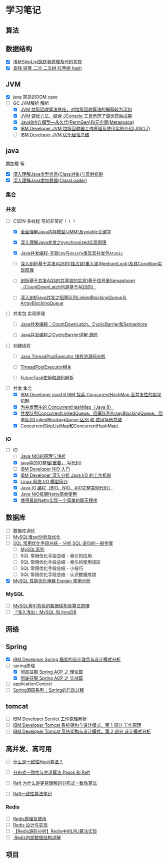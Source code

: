 # 学习笔记

## 算法

## 数据结构

- [x] [浅析SkipList跳跃表原理及代码实现](https://blog.csdn.net/ict2014/article/details/17394259)
- [x] [查找 链表 二分 二叉树 红黑树 hash](../search/search.md)

## JVM

- [x] [java 常见的OOM case](https://wenchao.ren/2019/08/java-%E5%B8%B8%E8%A7%81%E7%9A%84OOM-case/)
- [ ] GC JVM解析 解析
  - [x] [JVM 垃圾回收算法总结，对垃圾回收算法的解释较为深刻](https://blog.csdn.net/ol_beta/article/details/6791229)
  - [x] [JVM 调优方法，结合 JConsole 工具示范了调优前后成果](https://blog.csdn.net/gzh0222/article/details/8363032)
  - [x] [Java8内存模型—永久代(PermGen)和元空间(Metaspace)](https://www.cnblogs.com/paddix/p/5309550.html)
  - [x] [IBM Developer JVM 垃圾回收器工作原理及使用实例介绍(JDK1.7)](https://www.ibm.com/developerworks/cn/java/j-lo-JVMGarbageCollection/)
  - [ ] [IBM Developer JVM 优化经验总结](https://www.ibm.com/developerworks/cn/java/j-lo-jvm-optimize-experience/index.html)

## java

类加载 等
- [x] [深入理解Java类型信息(Class对象)与反射机制](https://blog.csdn.net/javazejian/article/details/70768369)
- [x] [深入理解Java类加载器(ClassLoader)](https://blog.csdn.net/javazejian/article/details/73413292)

### 集合

### 并发

- [ ] CSDN 多线程 写的非常好！！！
  - [x] [全面理解Java内存模型(JMM)及volatile关键字](https://blog.csdn.net/javazejian/article/details/72772461)
  - [x] [深入理解Java并发之synchronized实现原理](https://blog.csdn.net/javazejian/article/details/72828483)
  - [x] [Java并发编程-无锁`CAS`与`Unsafe`类及其并发包`Atomic`](https://blog.csdn.net/javazejian/article/details/72772470#无锁的执行者-cas)
  - [ ] [深入剖析基于并发AQS的(独占锁)重入锁(ReetrantLock)及其Condition实现原理](https://blog.csdn.net/javazejian/article/details/75043422)
  - [ ] [剖析基于并发AQS的共享锁的实现(基于信号量Semaphore) （CountDownLatch也是基于AQS的）](https://blog.csdn.net/javazejian/article/details/76167357)
  - [ ] [深入剖析java并发之阻塞队列LinkedBlockingQueue与ArrayBlockingQueue](https://blog.csdn.net/javazejian/article/details/77410889)


- [ ] 并发包 实现原理
  - [ ] [Java并发编程：CountDownLatch、CyclicBarrier和Semaphore](https://www.cnblogs.com/dolphin0520/p/3920397.html)
  - [ ] [Java并发编程之CyclicBarrier详解 源码](https://blog.csdn.net/qq_38293564/article/details/80558157)


- [ ] 创建线程
  - [ ] [Java ThreadPoolExecutor 线程池源码分析](https://segmentfault.com/a/1190000008693801)
  - [ ] [ThreadPoolExecutor相关](https://wenchao.ren/2019/08/ThreadPoolExecutor%E7%9B%B8%E5%85%B3/)
  - [ ] [FutureTask使用和源码解析](https://wenchao.ren/2019/03/FutureTask%E4%BD%BF%E7%94%A8%E5%92%8C%E6%BA%90%E7%A0%81%E8%A7%A3%E6%9E%90/)


- [ ] 并发 集合
  - [x] [IBM Developer java1.6 IBM 探索 ConcurrentHashMap 高并发性的实现机制](https://www.ibm.com/developerworks/cn/java/java-lo-concurrenthashmap/index.html)
  - [x] [为并发而生的 ConcurrentHashMap（Java 8）](https://www.cnblogs.com/yangming1996/p/8031199.html)
  - [x] [并发队列ConcurrentLinkedQueue、阻塞队列AraayBlockingQueue、阻塞队列LinkedBlockingQueue 区别 和  使用场景总结](https://www.cnblogs.com/wzhanke/p/4763356.html)
  - [x] [ConcurrentSkipListMap和ConcurrentHashMap）](https://www.cnblogs.com/ygj0930/p/6543901.html)

### IO

- [ ] IO
    - [ ] [Java NIO的原理与浅析](https://itimetraveler.github.io/2018/05/15/%E3%80%90Java%E3%80%91NIO%E7%9A%84%E7%90%86%E8%A7%A3/)
    - [x] [java中的IO整理(重要， 写代码)](https://www.cnblogs.com/rollenholt/archive/2011/09/11/2173787.html)
    - [ ] [IBM Developer NIO 入门](https://www.ibm.com/developerworks/cn/education/java/j-nio/j-nio.html)
    - [x] [IBM Developer 深入分析 Java I/O 的工作机制](https://www.ibm.com/developerworks/cn/java/j-lo-javaio/index.html)
    - [x] [Linux 网络 I/O 模型简介](http://blog.anxpp.com/index.php/archives/884/)
    - [x] [Java IO 编程（BIO、NIO、AIO完整实例代码）](http://blog.anxpp.com/index.php/archives/895/)
    - [x] [Java NIO框架Netty简单使用](http://blog.anxpp.com/index.php/archives/997/)
    - [x] [使用最新Netty实现一个简单的聊天程序](http://blog.anxpp.com/index.php/archives/997/)

## 数据库

- [ ] 数据库调优
- [ ] [MySQL慢sql分析及优化](https://segmentfault.com/a/1190000006726948#articleHeader0)
- [ ] [SQL 常用优化手段总结 - 分析 SQL 语句的一般步骤](https://www.jianshu.com/p/663b8f38db9f)
    - [ ] [MySQL系列](https://www.jianshu.com/nb/23992160)
    - [ ] SQL 常用优化手段总结 - 索引的应用
    - [ ] SQL 常用优化手段总结 - 索引的使用误区
    - [ ] SQL 常用优化手段总结 - 小技巧
    - [ ] SQL 常用优化手段总结 - 认识数据库锁
- [x] [MySQL 性能优化神器 Explain 使用分析](https://segmentfault.com/a/1190000008131735)

### MySQL

- [ ] [MySQL索引背后的数据结构及算法原理](http://blog.codinglabs.org/articles/theory-of-mysql-index.html)
- [ ] [『浅入浅出』MySQL 和 InnoDB](https://draveness.me/mysql-innodb)

## 网络

## Spring

- [x] [IBM Developer Spring 框架的设计理念与设计模式分析](https://www.ibm.com/developerworks/cn/java/j-lo-spring-principle/index.html)
- [ ] spring原理
    - [x] [彻底征服 Spring AOP 之 理论篇](https://segmentfault.com/a/1190000007469968)
    - [x] [彻底征服 Spring AOP 之 实战篇](https://segmentfault.com/a/1190000007469982)
- [ ] applicationContext
- [ ] [Spring源码系列：Spring的启动过程](https://juejin.im/post/59a286866fb9a0249d616fbb)

## tomcat

- [ ] [IBM Developer Servlet 工作原理解析](https://www.ibm.com/developerworks/cn/java/j-lo-servlet/index.html)
- [ ] [IBM Developer Tomcat 系统架构与设计模式，第 1 部分 工作原理](https://www.ibm.com/developerworks/cn/java/j-lo-tomcat1/index.html)
- [ ] [IBM Developer Tomcat 系统架构与设计模式，第 2 部分 设计模式分析](https://www.ibm.com/developerworks/cn/java/j-lo-tomcat1/index.html)

## 高并发、高可用

- [ ] [什么是一致性Hash算法？](https://zhuanlan.zhihu.com/p/34985026)
- [ ] [分布式一致性与共识算法  Paxos 和 Raft ](https://draveness.me/consensus)
- [ ] [Raft 为什么是更易理解的分布式一致性算法](https://www.cnblogs.com/mindwind/p/5231986.html)
- [ ] [Raft一致性算法笔记](https://www.jianshu.com/p/096ae57d1fe0)



### Redis

- [ ] [Redis原理及使用](http://www.uml.org.cn/sjjm/201803161.asp)
- [ ] [Redis 设计与实现](http://redisbook.com/index.html)
- [ ] [【Redis源码分析】Redis中的LRU算法实现](https://segmentfault.com/a/1190000017555834)
- [ ] [ Redis内部数据结构详解](http://zhangtielei.com/posts/server.html)

### 

## 项目